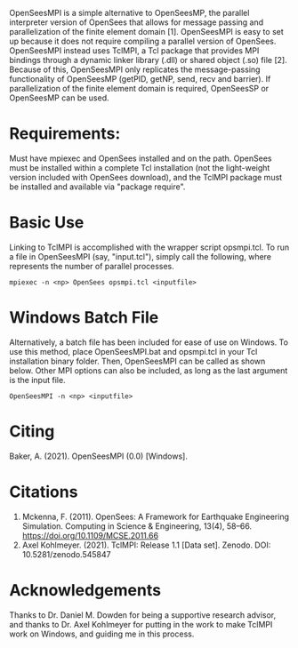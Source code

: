 OpenSeesMPI is a simple alternative to OpenSeesMP, the parallel interpreter version of OpenSees that allows for message passing and parallelization of the finite element domain [1]. 
OpenSeesMPI is easy to set up because it does not require compiling a parallel version of OpenSees. 
OpenSeesMPI instead uses TclMPI, a Tcl package that provides MPI bindings through a dynamic linker library (.dll) or shared object (.so) file [2].
Because of this, OpenSeesMPI only replicates the message-passing functionality of OpenSeesMP (getPID, getNP, send, recv and barrier). 
If parallelization of the finite element domain is required, OpenSeesSP or OpenSeesMP can be used. 

# Requirements:
Must have mpiexec and OpenSees installed and on the path. OpenSees must be installed within a complete Tcl installation (not the light-weight version included with OpenSees download), and the TclMPI package must be installed and available via "package require".

# Basic Use
Linking to TclMPI is accomplished with the wrapper script opsmpi.tcl. To run a file in OpenSeesMPI (say, "input.tcl"), simply call the following, where <np> represents the number of parallel processes.
  
`
mpiexec -n <np> OpenSees opsmpi.tcl <inputfile> 
`

# Windows Batch File
Alternatively, a batch file has been included for ease of use on Windows. 
To use this method, place OpenSeesMPI.bat and opsmpi.tcl in your Tcl installation binary folder.
Then, OpenSeesMPI can be called as shown below. 
Other MPI options can also be included, as long as the last argument is the input file.
  
`
OpenSeesMPI -n <np> <inputfile>
`

# Citing
Baker, A. (2021). OpenSeesMPI (0.0) [Windows].

# Citations
1. Mckenna, F. (2011). OpenSees: A Framework for Earthquake Engineering Simulation. Computing in Science & Engineering, 13(4), 58–66. https://doi.org/10.1109/MCSE.2011.66
2. Axel Kohlmeyer. (2021). TclMPI: Release 1.1 [Data set]. Zenodo. DOI: 10.5281/zenodo.545847

# Acknowledgements
Thanks to Dr. Daniel M. Dowden for being a supportive research advisor, and thanks to Dr. Axel Kohlmeyer for putting in the work to make TclMPI work on Windows, and guiding me in this process.
